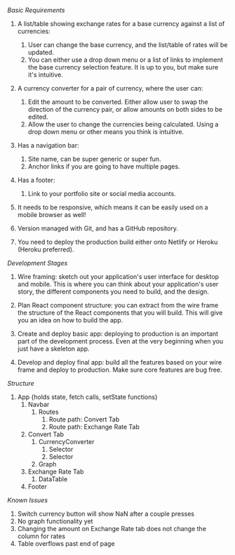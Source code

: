 _Basic Requirements_

1. A list/table showing exchange rates for a base currency against a list of currencies:

   1. User can change the base currency, and the list/table of rates will be updated.
   2. You can either use a drop down menu or a list of links to implement the base currency selection feature. It is up to you, but make sure it's intuitive.

2. A currency converter for a pair of currency, where the user can:

   1. Edit the amount to be converted. Either allow user to swap the direction of the currency pair, or allow amounts on both sides to be edited.
   2. Allow the user to change the currencies being calculated. Using a drop down menu or other means you think is intuitive.

3. Has a navigation bar:

   1. Site name, can be super generic or super fun.
   2. Anchor links if you are going to have multiple pages.

4. Has a footer:

   1. Link to your portfolio site or social media accounts.

5. It needs to be responsive, which means it can be easily used on a mobile browser as well!

6. Version managed with Git, and has a GitHub repository.

7. You need to deploy the production build either onto Netlify or Heroku (Heroku preferred).

_Development Stages_

1. Wire framing: sketch out your application's user interface for desktop and mobile. This is where you can think about your application's user story, the different components you need to build, and the design.

2. Plan React component structure: you can extract from the wire frame the structure of the React components that you will build. This will give you an idea on how to build the app.

3. Create and deploy basic app: deploying to production is an important part of the development process. Even at the very beginning when you just have a skeleton app.

4. Develop and deploy final app: build all the features based on your wire frame and deploy to production. Make sure core features are bug free.

_Structure_

1. App {holds state, fetch calls, setState functions}
   1. Navbar
      1. Routes
         1. Route path: Convert Tab
         2. Route path: Exchange Rate Tab
   2. Convert Tab
      1. CurrencyConverter
         1. Selector
         2. Selector
      2. Graph
   3. Exchange Rate Tab
      1. DataTable
   4. Footer

_Known Issues_

1. Switch currency button will show NaN after a couple presses
2. No graph functionality yet
3. Changing the amount on Exchange Rate tab does not change the column for rates
4. Table overflows past end of page
